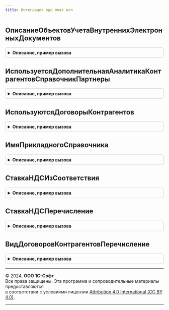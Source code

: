 ```yaml
---
title: Интеграция эдо повт исп
---
```



## ОписаниеОбъектовУчетаВнутреннихЭлектронныхДокументов
<details style="margin: 1em 0; padding: 0.5em; border: 1px solid #ccc; border-radius: 6px;">

<summary style="font-weight: bold; cursor: pointer;">Описание, пример вызова</summary>

```bsl

// Возвращаемое значение:
//  Соответствие из КлючИЗначение:
//  * Ключ - см. ОбщегоНазначения.ИдентификаторОбъектаМетаданных
//  * Значение - см. ОбщегоНазначения.ОбъектМетаданныхПоИдентификатору
Функция ОписаниеОбъектовУчетаВнутреннихЭлектронныхДокументов() Экспорт
```

Пример вызова
```bsl
Результат = ИнтеграцияЭДОПовтИсп.ОписаниеОбъектовУчетаВнутреннихЭлектронныхДокументов() 
```
</details>

## ИспользуетсяДополнительнаяАналитикаКонтрагентовСправочникПартнеры
<details style="margin: 1em 0; padding: 0.5em; border: 1px solid #ccc; border-radius: 6px;">

<summary style="font-weight: bold; cursor: pointer;">Описание, пример вызова</summary>

```bsl

// Функция возвращает признак использования справочника Партнеров в качестве
// дополнительной аналитики к справочнику Контрагенты.
//
// Возвращаемое значение:
//  ИспользуетсяСправочникПартнеры - Булево - флаг использования в библиотеке справочника Партнеры.
//
Функция ИспользуетсяДополнительнаяАналитикаКонтрагентовСправочникПартнеры() Экспорт
```

Пример вызова
```bsl
Результат = ИнтеграцияЭДОПовтИсп.ИспользуетсяДополнительнаяАналитикаКонтрагентовСправочникПартнеры() 
```
</details>

## ИспользуютсяДоговорыКонтрагентов
<details style="margin: 1em 0; padding: 0.5em; border: 1px solid #ccc; border-radius: 6px;">

<summary style="font-weight: bold; cursor: pointer;">Описание, пример вызова</summary>

```bsl

Функция ИспользуютсяДоговорыКонтрагентов() Экспорт
```

Пример вызова
```bsl
Результат = ИнтеграцияЭДОПовтИсп.ИспользуютсяДоговорыКонтрагентов() 
```
</details>

## ИмяПрикладногоСправочника
<details style="margin: 1em 0; padding: 0.5em; border: 1px solid #ccc; border-radius: 6px;">

<summary style="font-weight: bold; cursor: pointer;">Описание, пример вызова</summary>

```bsl

// Возвращает имя прикладного справочника по имени библиотечного справочника.
//
// Параметры:
//  ИмяСправочника - строка - название справочника из библиотеки.
//
// Возвращаемое значение:
//  Строка - имя прикладного справочника.
//
Функция ИмяПрикладногоСправочника(ИмяСправочника) Экспорт
```

Пример вызова
```bsl
Результат = ИнтеграцияЭДОПовтИсп.ИмяПрикладногоСправочника(ИмяСправочника) 
```
</details>

## СтавкаНДСИзСоответствия
<details style="margin: 1em 0; padding: 0.5em; border: 1px solid #ccc; border-radius: 6px;">

<summary style="font-weight: bold; cursor: pointer;">Описание, пример вызова</summary>

```bsl

// Функция возвращает соответствующее переданному параметру значение ставки НДС.
// Если в функцию передан параметр ПредставлениеБЭД, то функция вернет ПрикладноеЗначение ставки НДС и наоборот.
//
// Параметры:
//   ПредставлениеБЭД - Строка - строковое представление ставки НДС.
//   ПрикладноеЗначение - ПеречислениеСсылка.СтавкиНДС, СправочникСсылка.СтавкиНДС - прикладное представление
//     соответствующего значения ставки НДС.
//
// Возвращаемое значение:
//   Строка, ПеречислениеСсылка.СтавкиНДС, СправочникСсылка.СтавкиНДС - соответствующее представление ставки НДС.
//
Функция СтавкаНДСИзСоответствия(ПредставлениеБЭД = "", ПрикладноеЗначение = Неопределено) Экспорт
```

Пример вызова
```bsl
Результат = ИнтеграцияЭДОПовтИсп.СтавкаНДСИзСоответствия(ПредставлениеБЭД, ПрикладноеЗначение);
```
</details>

## СтавкаНДСПеречисление
<details style="margin: 1em 0; padding: 0.5em; border: 1px solid #ccc; border-radius: 6px;">

<summary style="font-weight: bold; cursor: pointer;">Описание, пример вызова</summary>

```bsl

// Функция возвращает соответствующее переданному параметру значение ставки НДС.
//
// Параметры:
//   СтавкаНДС - ПеречислениеСсылка.СтавкиНДС, СправочникСсылка.СтавкиНДС - прикладное представление
//               соответствующего значения ставки НДС.
//
// Возвращаемое значение:
//   Строка, ПеречислениеСсылка.СтавкиНДС, СправочникСсылка.СтавкиНДС - соответствующее представление ставки НДС.
//
Функция СтавкаНДСПеречисление(СтавкаНДС) Экспорт
```

Пример вызова
```bsl
Результат = ИнтеграцияЭДОПовтИсп.СтавкаНДСПеречисление(СтавкаНДС) 
```
</details>

## ВидДоговоровКонтрагентовПеречисление
<details style="margin: 1em 0; padding: 0.5em; border: 1px solid #ccc; border-radius: 6px;">

<summary style="font-weight: bold; cursor: pointer;">Описание, пример вызова</summary>

```bsl

// Функция возвращает соответствующее переданному параметру значение вида договора контрагента.
//
// Параметры:
//   ВидДоговора - ПеречислениеСсылка.ВидыДоговоровКонтрагентов - прикладное представление соответствующего значения
//               вида договора контрагента.
//
// Возвращаемое значение:
//   Строка, ПеречислениеСсылка.ВидыДоговоровКонтрагентов - соответствующее вида договора контрагента.
//
Функция ВидДоговоровКонтрагентовПеречисление(ВидДоговора) Экспорт
```

Пример вызова
```bsl
Результат = ИнтеграцияЭДОПовтИсп.ВидДоговоровКонтрагентовПеречисление(ВидДоговора) 
```
</details>

---

© 2024, **ООО 1С-Софт**  
Все права защищены. Эта программа и сопроводительные материалы предоставляются  
в соответствии с условиями лицензии [Attribution 4.0 International (CC BY 4.0)](https://creativecommons.org/licenses/by/4.0/legalcode).

---

